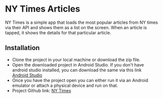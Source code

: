 # NY Times Articles

NY Times is a simple app that loads the most popular articles from NY times via their API and shows them as a list on the screen. When an article is tapped, it shows the details for that particular article.

## Installation

- Clone the project in your local machine or download the zip file.
- Open the downloaded project in Android Studio. If you don't have android studio installed, you can download the same via this link [Android Studio](https://developer.android.com/studio/) 
- Once you have the project open you can either run it via an Android emulator or attach a physical device and run on that.
- Project Github link: [NY Times](https://github.com/fahimakhtar73/NY-Times)